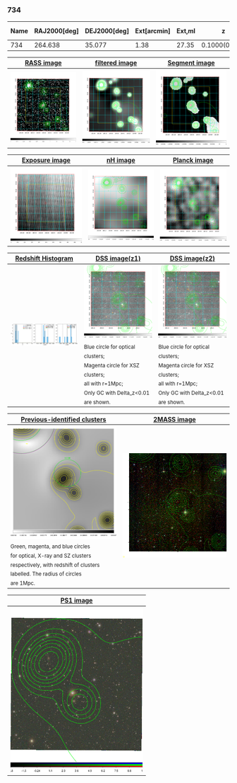 <div STYLE="page-break-after: always;"></div>

### 734

|Name|RAJ2000[deg]|DEJ2000[deg] |Ext[arcmin]| Ext,ml | z | z_src| C|GC(XSZ,Delta_z<0.01)| GC(OPT,Delta_z<0.01)|GC| R_sig[arcmin] | R500[arcmin] | R500[Mpc]| CRsig[c/s] | CR500[c/s] |L500[1E44 erg/s]|F500[1E-12 erg/s/cm^2]| M500[1E14 Msun]|Tx[keV]|Cnt_sig|Beta|Rc[arcmin]|Comment|Alias|
|---|---|---|---|---|---|------|---|--------|---------|----------|---|---|---|---|---|---|---|---|---|---|---|---|---|---|
|734| 264.638| 35.077| 1.38| 27.35| 0.1000(0.000)| -| G| -| -| N| 10.262| 7.188| 0.795| 0.119(0.024)| 0.114(0.023)| 0.541(0.067)| 2.132(0.265)| 1.58(0.10)| 2.92(0.12)| 97.1| 0.866(-0.131+0.095)| 3.121(-0.698+0.506)| $z$ of BCG| t022|

|[RASS image](../image/734/734_img.pdf)|[filtered image](../image/734/734_fil.pdf)|[Segment image](../image/734/734_seg.pdf)|
|-------------------|--------------------|-------------------|
| <img src="../image/734/734_img.png" width="300">  | <img src="../image/734/734_fil.png" width="300">   | <img src="../image/734/734_seg.png" width="300">  |

|[Exposure image](../image/734/734_mex.pdf)| [nH image](../image/734/734_nh.pdf)| [Planck image](../image/734/734_p.pdf)|
|-------------------|--------------------|-------------------|
|<img src="../image/734/734_mex.png" width="300">   | <img src="../image/734/734_nh.png" width="300">    | <img src="../image/734/734_p.png" width="300"> |

|[Redshift Histogram](../image/734/734_zg.pdf) | [DSS image(z1)](../image/734/734_dss_z1.pdf)      |  [DSS image(z2)](../image/734/734_dss_z2.pdf)    |
|-------------------|--------------------|-------------------|
|<img src="../image/734/734_zg.png" width="300"> |<img src="../image/734/734_dss_z1.png" width="300"> <sub><br>Blue circle for optical clusters; <br>Magenta circle for XSZ clusters; <br>all with r=1Mpc; <br>Only GC with Delta_z<0.01 are shown. </sub>| <img src="../image/734/734_dss_z2.png" width="300"><sub><br>Blue circle for optical clusters; <br>Magenta circle for XSZ clusters; <br>all with r=1Mpc; <br>Only GC with Delta_z<0.01 are shown. </sub> |

|[Previous-identified clusters](../image/734/734_gc.pdf) | [2MASS image](../image/734/734_2mass.pdf)      |
|-------------------|-------------------|
|<img src=../image/734/734_gc.png width="300"> <br><sub>Green, magenta, and blue circles <br>for optical, X-ray and SZ clusters <br>respectively, with redshift of clusters <br>labelled. The radius of circles <br>are 1Mpc.</sub>|<img src="../image/734/734_2mass.png" width="300">  |

|[PS1 image](../image/734/734_ps1.pdf)            |
|-------------------|
| <img src="../image/734/734_ps1.png" width="300">  |
